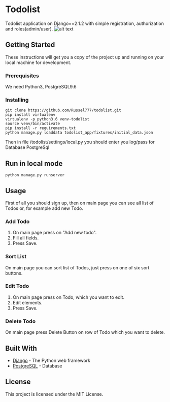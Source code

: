 # Todolist

Todolist application on Django==2.1.2 with simple registration, authorization and roles(admin/user). 
![alt text](https://image.ibb.co/fD2wxf/2018-11-06-04-20-45.png)

## Getting Started

These instructions will get you a copy of the project up and running on your local machine for development. 

### Prerequisites
We need Python3, PostgreSQL9.6

### Installing

```
git clone https://github.com/Russel777/todolist.git
pip install virtualenv
virtualenv -p python3.6 venv-todolist
source venv/bin/activate
pip install -r requirements.txt
python manage.py loaddata todolist_app/fixtures/initial_data.json
```
Then in file /todolist/settings/local.py you should enter you log/pass for Database PostgreSql

## Run in local mode

```
python manage.py runserver
```

## Usage

First of all you should sign up, then on main page you can see all list of Todos or, for example add new Todo.

### Add Todo
1. On main page press on "Add new todo".
1. Fill all fields.
1. Press Save.

### Sort List
On main page you can sort list of Todos, just press on one of six sort buttons.

### Edit Todo
1. On main page press on Todo, which you want to edit.
1. Edit elements.
1. Press Save.

### Delete Todo
On main page press Delete Button on row of Todo which you want to delete.


## Built With

* [Django](https://www.djangoproject.com/) - The Python web framework 
* [PostgreSQL](https://www.postgresql.org/) - Database

## License

This project is licensed under the MIT License.

